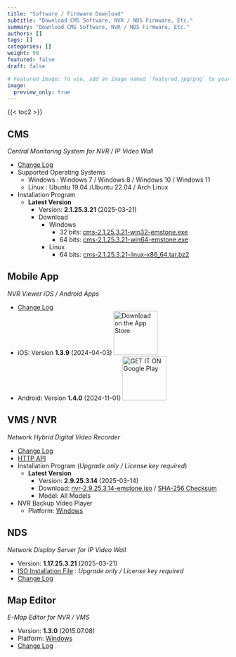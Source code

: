 ```yaml
---
title: "Software / Firmware Download"
subtitle: "Download CMS Software, NVR / NDS Firmware, Etc."
summary: "Download CMS Software, NVR / NDS Firmware, Etc."
authors: []
tags: []
categories: []
weight: 90
featured: false
draft: false

# Featured Image: To use, add an image named `featured.jpg/png` to your page's folder.
image:
  preview_only: true
---
```


{{< toc2 >}}

## CMS

*Central Monitoring System for NVR / IP Video Wall*

- [Change Log](/docs/cms/changelog/cms21.html)
- Supported Operating Systems
  - Windows : Windows 7 / Windows 8 / Windows 10 / Windows 11
  - Linux : Ubuntu 19.04 /Ubuntu 22.04 / Arch Linux
- Installation Program
  - **Latest Version**
    - Version: **2.1.25.3.21** (2025-03-21)
    - Download
      - Windows
        - 32 bits: [cms-2.1.25.3.21-win32-emstone.exe](https://www.emstone.com/data/cms/cms-2.1.25.3.21-win32-emstone.exe)
        - 64 bits: [cms-2.1.25.3.21-win64-emstone.exe](https://www.emstone.com/data/cms/cms-2.1.25.3.21-win64-emstone.exe)
      - Linux
        - 64 bits: [cms-2.1.25.3.21-linux-x86_64.tar.bz2](https://www.emstone.com/data/cms/cms-2.1.25.3.21-linux-x86_64.tar.bz2)

## Mobile App

*NVR Viewer iOS / Android Apps*

- [Change Log](/docs/nvr-viewer/ChangeLog.html)
- iOS: Version **1.3.9** (2024-04-03)
  <a href="https://apps.apple.com/kr/app/linux-nvr-mobile-viewer/id561848768" target="_blank"><img width="100px" src="/img/app-store-badge.png" alt="Download on the App Store" class="d-inline-block py-0 my-2"></a>
- Android: Version **1.4.0** (2024-11-01)
  <a href="https://play.google.com/store/apps/details?id=com.emstone.moview" target="_blank"><img width="100px" src="/img/google-play-badge.png" alt="GET IT ON Google Play" class="d-inline-block py-0 my-2"></a>

## VMS / NVR

*Network Hybrid Digital Video Recorder*

- [Change Log](/docs/dvr/changelog/nvr29.html)
- [HTTP API](/docs/dvr/http/)
- Installation Program (*Upgrade only / License key required*)
  - **Latest Version**
    - Version: **2.9.25.3.14** (2025-03-14)
    - Download: [nvr-2.9.25.3.14-emstone.iso](https://www.emstone.com/data/dvr/nvr-2.9.25.3.14-emstone.iso)
    / [SHA-256 Checksum](https://www.emstone.com/data/dvr/nvr-2.9.25.3.14-emstone.iso-sha256.txt)
    - Model: All Models
- NVR Backup Video Player
  - Platform: [Windows](https://www.emstone.com/data/nvrplay/nvrplay.exe)

## NDS

*Network Display Server for IP Video Wall*

- Version: **1.17.25.3.21** (2025-03-21)
- [ISO Installation File](https://www.emstone.com/data/nds/nds-1.17.25.3.21.iso)
   : *Upgrade only / License key required*
- [Change Log](/docs/nds/ChangeLog.html)

## Map Editor

*E-Map Editor for NVR / VMS*

- Version: **1.3.0** (2015.07.08)
- Platform: [Windows](https://www.emstone.com/data/vms/mapedit/vms-mapedit-1.3.0-win-ia32-20150708.zip)
- [Change Log](https://www.emstone.com/data/https://github.com/nvrsw/mapedit/blob/master/ChangeLog.md)
